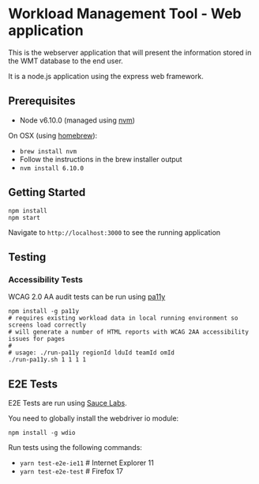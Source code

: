 # Workload Management Tool - Web application
This is the webserver application that will present the information stored in the WMT database to the end user.

It is a node.js application using the express web framework.

## Prerequisites
- Node v6.10.0 (managed using [nvm](https://github.com/creationix/nvm))

On OSX (using [homebrew](https://brew.sh/)):

- `brew install nvm`
- Follow the instructions in the brew installer output
- `nvm install 6.10.0`

## Getting Started
```
npm install
npm start
```

Navigate to `http://localhost:3000` to see the running application

## Testing

### Accessibility Tests

WCAG 2.0 AA audit tests can be run using [pa11y](https://github.com/pa11y/pa11y)

```
npm install -g pa11y
# requires existing workload data in local running environment so screens load correctly
# will generate a number of HTML reports with WCAG 2AA accessibility issues for pages
#
# usage: ./run-pa11y regionId lduId teamId omId
./run-pa11y.sh 1 1 1 1
```

## E2E Tests

E2E Tests are run using [Sauce Labs]().

You need to globally install the webdriver io module:

`npm install -g wdio`

Run tests using the following commands:

- `yarn test-e2e-ie11` # Internet Explorer 11
- `yarn test-e2e-test` # Firefox 17
